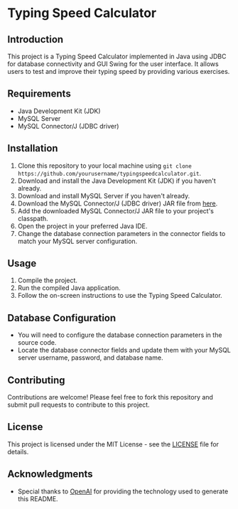 
# Typing Speed Calculator

## Introduction
This project is a Typing Speed Calculator implemented in Java using JDBC for database connectivity and GUI Swing for the user interface. It allows users to test and improve their typing speed by providing various exercises.

## Requirements
- Java Development Kit (JDK)
- MySQL Server
- MySQL Connector/J (JDBC driver)

## Installation
1. Clone this repository to your local machine using `git clone https://github.com/yourusername/typingspeedcalculator.git`.
2. Download and install the Java Development Kit (JDK) if you haven't already.
3. Download and install MySQL Server if you haven't already.
4. Download the MySQL Connector/J (JDBC driver) JAR file from [here](https://dev.mysql.com/downloads/connector/j/).
5. Add the downloaded MySQL Connector/J JAR file to your project's classpath.
6. Open the project in your preferred Java IDE.
7. Change the database connection parameters in the connector fields to match your MySQL server configuration.

## Usage
1. Compile the project.
2. Run the compiled Java application.
3. Follow the on-screen instructions to use the Typing Speed Calculator.

## Database Configuration
- You will need to configure the database connection parameters in the source code.
- Locate the database connector fields and update them with your MySQL server username, password, and database name.

## Contributing
Contributions are welcome! Please feel free to fork this repository and submit pull requests to contribute to this project.

## License
This project is licensed under the MIT License - see the [LICENSE](LICENSE) file for details.

## Acknowledgments
- Special thanks to [OpenAI](https://openai.com) for providing the technology used to generate this README.

